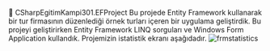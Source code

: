 📍 CSharpEgitimKampi301.EFProject
Bu projede Entity Framework kullanarak bir tur firmasının düzenlediği örnek turları içeren bir uygulama geliştirdik.
Bu projeyi geliştirirken Entity Framework LINQ sorguları ve Windows Form Application kullandık.
Projemizin istatistik ekranı aşağıdadır.
![frmstatistics](https://github.com/user-attachments/assets/797cfd82-5a87-4afe-8445-9725d0dded97)
